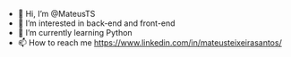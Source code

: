 - 👋 Hi, I’m @MateusTS
- 👀 I’m interested in back-end and front-end
- 🌱 I’m currently learning Python
- 📫 How to reach me https://www.linkedin.com/in/mateusteixeirasantos/

<!---
MateusTS/MateusTS is a ✨ special ✨ repository because its `README.md` (this file) appears on your GitHub profile.
You can click the Preview link to take a look at your changes.
--->
